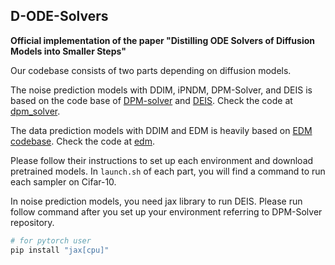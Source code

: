 ## D-ODE-Solvers

**Official implementation of the paper "Distilling ODE Solvers of Diffusion Models into Smaller Steps"**

Our codebase consists of two parts depending on diffusion models.

The noise prediction models with DDIM, iPNDM, DPM-Solver, and DEIS is based on the code base of [DPM-solver](https://github.com/LuChengTHU/dpm-solver/tree/main/examples/ddpm_and_guided-diffusion) and [DEIS](https://github.com/qsh-zh/deis/tree/main). Check the code at [dpm_solver](./dpm_solver).

The data prediction models with DDIM and EDM is heavily based on [EDM codebase](https://github.com/NVlabs/edm). Check the code at [edm](./edm).

Please follow their instructions to set up each environment and download pretrained models. In `launch.sh` of each part, you will find a command to run each sampler on Cifar-10.

In noise prediction models, you need jax library to run DEIS. Please run follow command after you set up your environment referring to DPM-Solver repository.
```.bash
# for pytorch user
pip install "jax[cpu]"
```
